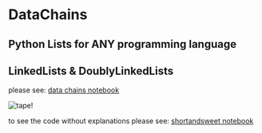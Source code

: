 # DataChains
## Python Lists for ANY programming language
## LinkedLists & DoublyLinkedLists

please see:
[data chains notebook](data_chains.ipynb)

![tape!](res/tape.gif)

to see the code without explanations please see:
[shortandsweet notebook](shortandsweet.ipynb)
